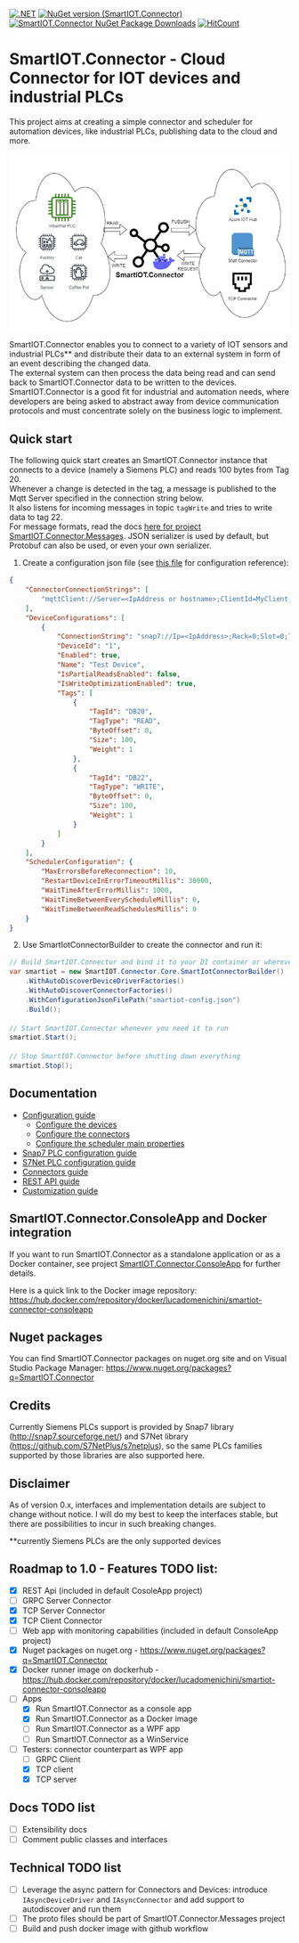 [![.NET](https://github.com/luca-domenichini/SmartIOT.Connector/actions/workflows/dotnet-release.yml/badge.svg?branch=release)](https://github.com/luca-domenichini/SmartIOT.Connector/actions/workflows/dotnet-release.yml)
[![NuGet version (SmartIOT.Connector)](https://img.shields.io/nuget/v/SmartIOT.Connector.Core.svg?style=flat)](https://www.nuget.org/packages/SmartIOT.Connector.Core/)
[![SmartIOT.Connector NuGet Package Downloads](https://img.shields.io/nuget/dt/SmartIOT.Connector.Core)](https://www.nuget.org/packages/SmartIOT.Connector.Core)
[![HitCount](https://hits.dwyl.com/luca-domenichini/luca-domenichini/SmartIOTConnector.svg?style=flat)](http://hits.dwyl.com/luca-domenichini/luca-domenichini/SmartIOTConnector)

# SmartIOT.Connector - Cloud Connector for IOT devices and industrial PLCs

This project aims at creating a simple connector and scheduler for automation devices, like industrial PLCs, publishing data to the cloud and more.

![SmartIOT.Connector image](Docs/smartiot-connector.jpg)

SmartIOT.Connector enables you to connect to a variety of IOT sensors and industrial PLCs** and distribute their data to an external system in form of an event describing the changed data.<br>
The external system can then process the data being read and can send back to SmartIOT.Connector data to be written to the devices.<br>
SmartIOT.Connector is a good fit for industrial and automation needs, where developers are being asked to abstract away from device communication protocols and must concentrate solely on the business logic to implement.

## Quick start

The following quick start creates an SmartIOT.Connector instance that connects to a device (namely a Siemens PLC) and reads 100 bytes from Tag 20.<br/>
Whenever a change is detected in the tag, a message is published to the Mqtt Server specified in the connection string below.<br/>
It also listens for incoming messages in topic <code>tagWrite</code> and tries to write data to tag 22.<br/>
For message formats, read the docs [here for project SmartIOT.Connector.Messages](./Core/SmartIOT.Connector.Messages/README.md). JSON serializer is used by default, but Protobuf can also be used, or even your own serializer.

1. Create a configuration json file (see [this file](./Docs/Configuration.md) for configuration reference):
```json
{
	"ConnectorConnectionStrings": [
		"mqttClient://Server=<IpAddress or hostname>;ClientId=MyClient;Port=1883"
	],
	"DeviceConfigurations": [
		{
			"ConnectionString": "snap7://Ip=<IpAddress>;Rack=0;Slot=0;Type=PG",
			"DeviceId": "1",
			"Enabled": true,
			"Name": "Test Device",
			"IsPartialReadsEnabled": false,
			"IsWriteOptimizationEnabled": true,
			"Tags": [
				{
					"TagId": "DB20",
					"TagType": "READ",
					"ByteOffset": 0,
					"Size": 100,
					"Weight": 1
				},
				{
					"TagId": "DB22",
					"TagType": "WRITE",
					"ByteOffset": 0,
					"Size": 100,
					"Weight": 1
				}
			]
		}
	],
	"SchedulerConfiguration": {
		"MaxErrorsBeforeReconnection": 10,
		"RestartDeviceInErrorTimeoutMillis": 30000,
		"WaitTimeAfterErrorMillis": 1000,
		"WaitTimeBetweenEveryScheduleMillis": 0,
		"WaitTimeBetweenReadSchedulesMillis": 0
	}
}
```

2. Use SmartIotConnectorBuilder to create the connector and run it:

```csharp
// Build SmartIOT.Connector and bind it to your DI container or wherever you can do this:
var smartiot = new SmartIOT.Connector.Core.SmartIotConnectorBuilder()
	.WithAutoDiscoverDeviceDriverFactories()
	.WithAutoDiscoverConnectorFactories()
	.WithConfigurationJsonFilePath("smartiot-config.json")
	.Build();

// Start SmartIOT.Connector whenever you need it to run
smartiot.Start();

// Stop SmartIOT.Connector before shutting down everything
smartiot.Stop();
```

## Documentation

 - [Configuration guide](./Docs/Configuration.md)
   - [Configure the devices](./Docs/Configuration.md#configuring-the-devices)
   - [Configure the connectors](./Docs/Configuration.md#configuring-the-connectors)
   - [Configure the scheduler main properties](./Docs/Configuration.md#configuring-the-scheduler-main-properties)
 - [Snap7 PLC configuration guide](./Devices/SmartIOT.Connector.Plc.Snap7/README.md)
 - [S7Net PLC configuration guide](./Devices/SmartIOT.Connector.Plc.S7Net/README.md)
 - [Connectors guide](./Docs/Connectors.md)
 - [REST API guide](./Core/SmartIOT.Connector.RestApi/README.md)
 - [Customization guide](./Docs/Customize.md)

## SmartIOT.Connector.ConsoleApp and Docker integration

If you want to run SmartIOT.Connector as a standalone application or as a Docker container, see project [SmartIOT.Connector.ConsoleApp](./Apps/SmartIOT.Connector.ConsoleApp/README.md) for further details.

Here is a quick link to the Docker image repository: https://hub.docker.com/repository/docker/lucadomenichini/smartiot-connector-consoleapp

## Nuget packages

You can find SmartIOT.Connector packages on nuget.org site and on Visual Studio Package Manager:
https://www.nuget.org/packages?q=SmartIOT.Connector

## Credits

Currently Siemens PLCs support is provided by Snap7 library (http://snap7.sourceforge.net/) and S7Net library (https://github.com/S7NetPlus/s7netplus), so the same PLCs families supported by those libraries are also supported here.

## Disclaimer

As of version 0.x, interfaces and implementation details are subject to change without notice.
I will do my best to keep the interfaces stable, but there are possibilities to incur in such breaking changes.

**currently Siemens PLCs are the only supported devices

## Roadmap to 1.0 - Features TODO list:

 - [X] REST Api (included in default CosoleApp project)
 - [ ] GRPC Server Connector
 - [X] TCP Server Connector
 - [X] TCP Client Connector
 - [ ] Web app with monitoring capabilities (included in default ConsoleApp project)
 - [X] Nuget packages on nuget.org - https://www.nuget.org/packages?q=SmartIOT.Connector
 - [X] Docker runner image on dockerhub - https://hub.docker.com/repository/docker/lucadomenichini/smartiot-connector-consoleapp
 - [ ] Apps
   - [X] Run SmartIOT.Connector as a console app
   - [X] Run SmartIOT.Connector as a Docker image
   - [ ] Run SmartIOT.Connector as a WPF app
   - [ ] Run SmartIOT.Connector as a WinService
 - [ ] Testers: connector counterpart as WPF app
   - [ ] GRPC Client
   - [X] TCP client
   - [X] TCP server

## Docs TODO list

 - [ ] Extensibility docs
 - [ ] Comment public classes and interfaces

## Technical TODO list

 - [ ] Leverage the async pattern for Connectors and Devices:
	   introduce <code>IAsyncDeviceDriver</code> and <code>IAsyncConnector</code> and add support to autodiscover and run them
 - [ ] The proto files should be part of SmartIOT.Connector.Messages project
 - [ ] Build and push docker image with github workflow
